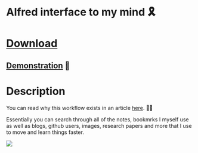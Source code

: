 # Alfred interface to my mind 🎗

# [Download]()

## [Demonstration](http://quick.as/b1gwsneao) 🚀

# Description

You can read why this workflow exists in an article [here](https://medium.com/@NikitaVoloboev/opening-up-my-mind-%EF%B8%8F-575c8ece8a24). ✍🏻

Essentially you can search through all of the notes, bookmrks I myself use as well as blogs, github users, images, research papers and more that I use to move and learn things faster.

![](http://i.imgur.com/4wvJNy6.png)

